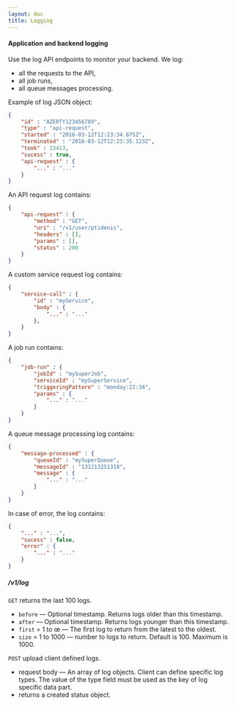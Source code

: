 ```yaml
---
layout: doc
title: Logging
---
```


#### Application and backend logging

Use the log API endpoints to monitor your backend. We log:

- all the requests to the API,
- all job runs,
- all queue messages processing.

Example of log JSON object:

```json
{
	"id" : "AZERTY123456789",
	"type" : "api-request",
	"started" : "2016-03-12T12:23:34.675Z",
	"terminated" : "2016-03-12T12:23:35.123Z",
	"took" : 13413,
	"sucess" : true,
	"api-request" : {
		"..." : "..."
	}
}
```

An API request log contains:

```json
{
	"api-request" : {
		"method" : "GET",
		"uri" : "/v1/user/ptidenis",
		"headers" : [],
		"params" : [],
		"status" : 200
	}
}
```

A custom service request log contains:

```json
{
	"service-call" : {
		"id" : "myService",
		"body" : {
			"..." : "..."
		},
	}
}
```

A job run contains:

```json
{
	"job-run" : {
		"jobId" : "mySuperJob",
		"serviceId" : "mySuperService",
		"triggeringPattern" : "monday:22:34",
		"params" : {
			"..." : "..."
		}
	}
}
```

A queue message processing log contains:

```json
{
	"message-processed" : {
		"queueId" : "mySuperQueue",
		"messageId" : "131213251318",
		"message" : {
			"..." : "..."
		}
	}
}
```

In case of error, the log contains:

```json
{
	"..." : "...",
	"sucess" : false,
	"error" : {
		"..." : "..."
	}
}
```


##### /v1/log

`GET` returns the last 100 logs.

- `before` –– Optional timestamp. Returns logs older than this timestamp. 
- `after` –– Optional timestamp. Returns logs younger than this timestamp. 
- `first` = 1 to œ –– The first log to return from the latest to the oldest.
- `size` = 1 to 1000 –– number to logs to return. Default is 100. Maximum is 1000.


`POST` upload client defined logs.

- request body –– An array of log objects. Client can define specific log types. The value of the type field must be used as the key of log specific data part.
- returns a created status object.

